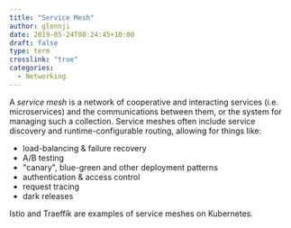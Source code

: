 ```yaml
---
title: "Service Mesh"
author: glennji
date: 2019-05-24T08:24:45+10:00
draft: false
type: term
crosslink: "true"
categories:
  - Networking
---
```

A _service mesh_ is a network of cooperative and interacting services (i.e. microservices) and the communications between them, or the system for managing such a collection. Service meshes often include service discovery and runtime-configurable routing, allowing for things like:

  * load-balancing & failure recovery
  * A/B testing
  * "canary", blue-green and other deployment patterns
  * authentication & access control
  * request tracing
  * dark releases

Istio and Traeffik are examples of service meshes on Kubernetes.
